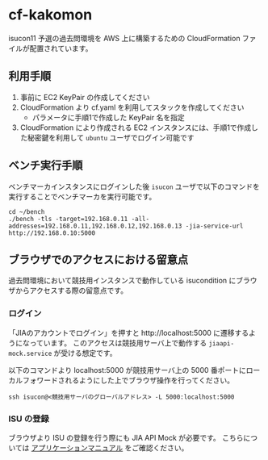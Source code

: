# cf-kakomon

isucon11 予選の過去問環境を AWS 上に構築するための CloudFormation ファイルが配置されています。

## 利用手順

1. 事前に EC2 KeyPair の作成してください
2. CloudFormation より cf.yaml を利用してスタックを作成してください
   - パラメータに手順1で作成した KeyPair 名を指定
3. CloudFormation により作成される EC2 インスタンスには、手順1で作成した秘密鍵を利用して `ubuntu` ユーザでログイン可能です

## ベンチ実行手順

ベンチマーカインスタンスにログインした後 `isucon` ユーザで以下のコマンドを実行することでベンチマーカを実行可能です。

```
cd ~/bench
./bench -tls -target=192.168.0.11 -all-addresses=192.168.0.11,192.168.0.12,192.168.0.13 -jia-service-url http://192.168.0.10:5000
```

## ブラウザでのアクセスにおける留意点

過去問環境において競技用インスタンスで動作している isucondition にブラウザからアクセスする際の留意点です。

### ログイン

「JIAのアカウントでログイン」を押すと http://localhost:5000 に遷移するようになっています。
このアクセスは競技用サーバ上で動作する `jiaapi-mock.service` が受ける想定です。

以下のコマンドより localhost:5000 が競技用サーバ上の 5000 番ポートにローカルフォワードされるようにした上でブラウザ操作を行ってください。

```
ssh isucon@<競技用サーバのグローバルアドレス> -L 5000:localhost:5000
```

### ISU の登録

ブラウザより ISU の登録を行う際にも JIA API Mock が必要です。
こちらについては [アプリケーションマニュアル](../../docs/isucondition.md) をご確認ください。
